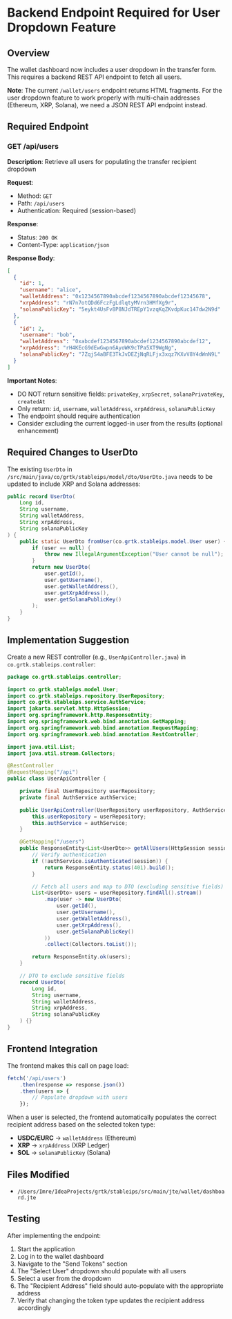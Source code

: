 # Backend Endpoint Required for User Dropdown Feature

## Overview
The wallet dashboard now includes a user dropdown in the transfer form. This requires a backend REST API endpoint to fetch all users.

**Note**: The current `/wallet/users` endpoint returns HTML fragments. For the user dropdown feature to work properly with multi-chain addresses (Ethereum, XRP, Solana), we need a JSON REST API endpoint instead.

## Required Endpoint

### GET /api/users

**Description**: Retrieve all users for populating the transfer recipient dropdown

**Request**:
- Method: `GET`
- Path: `/api/users`
- Authentication: Required (session-based)

**Response**:
- Status: `200 OK`
- Content-Type: `application/json`

**Response Body**:
```json
[
  {
    "id": 1,
    "username": "alice",
    "walletAddress": "0x1234567890abcdef1234567890abcdef12345678",
    "xrpAddress": "rN7n7otQDd6FczFgLdlqtyMVrn3HMfXg9r",
    "solanaPublicKey": "5eykt4UsFv8P8NJdTREpY1vzqKqZKvdpKuc147dw2N9d"
  },
  {
    "id": 2,
    "username": "bob",
    "walletAddress": "0xabcdef1234567890abcdef1234567890abcdef12",
    "xrpAddress": "rH4KEcG9dEwGwpn6AyoWK9cTPa5XT9WgNg",
    "solanaPublicKey": "7ZqjS4aBFE3TkJvDEZjNqRLFjx3xqz7KXvV8Y4dWnN9L"
  }
]
```

**Important Notes**:
- DO NOT return sensitive fields: `privateKey`, `xrpSecret`, `solanaPrivateKey`, `createdAt`
- Only return: `id`, `username`, `walletAddress`, `xrpAddress`, `solanaPublicKey`
- The endpoint should require authentication
- Consider excluding the current logged-in user from the results (optional enhancement)

## Required Changes to UserDto

The existing `UserDto` in `/src/main/java/co/grtk/stableips/model/dto/UserDto.java` needs to be updated to include XRP and Solana addresses:

```java
public record UserDto(
    Long id,
    String username,
    String walletAddress,
    String xrpAddress,
    String solanaPublicKey
) {
    public static UserDto fromUser(co.grtk.stableips.model.User user) {
        if (user == null) {
            throw new IllegalArgumentException("User cannot be null");
        }
        return new UserDto(
            user.getId(),
            user.getUsername(),
            user.getWalletAddress(),
            user.getXrpAddress(),
            user.getSolanaPublicKey()
        );
    }
}
```

## Implementation Suggestion

Create a new REST controller (e.g., `UserApiController.java`) in `co.grtk.stableips.controller`:

```java
package co.grtk.stableips.controller;

import co.grtk.stableips.model.User;
import co.grtk.stableips.repository.UserRepository;
import co.grtk.stableips.service.AuthService;
import jakarta.servlet.http.HttpSession;
import org.springframework.http.ResponseEntity;
import org.springframework.web.bind.annotation.GetMapping;
import org.springframework.web.bind.annotation.RequestMapping;
import org.springframework.web.bind.annotation.RestController;

import java.util.List;
import java.util.stream.Collectors;

@RestController
@RequestMapping("/api")
public class UserApiController {

    private final UserRepository userRepository;
    private final AuthService authService;

    public UserApiController(UserRepository userRepository, AuthService authService) {
        this.userRepository = userRepository;
        this.authService = authService;
    }

    @GetMapping("/users")
    public ResponseEntity<List<UserDto>> getAllUsers(HttpSession session) {
        // Verify authentication
        if (!authService.isAuthenticated(session)) {
            return ResponseEntity.status(401).build();
        }

        // Fetch all users and map to DTO (excluding sensitive fields)
        List<UserDto> users = userRepository.findAll().stream()
            .map(user -> new UserDto(
                user.getId(),
                user.getUsername(),
                user.getWalletAddress(),
                user.getXrpAddress(),
                user.getSolanaPublicKey()
            ))
            .collect(Collectors.toList());

        return ResponseEntity.ok(users);
    }

    // DTO to exclude sensitive fields
    record UserDto(
        Long id,
        String username,
        String walletAddress,
        String xrpAddress,
        String solanaPublicKey
    ) {}
}
```

## Frontend Integration

The frontend makes this call on page load:

```javascript
fetch('/api/users')
    .then(response => response.json())
    .then(users => {
        // Populate dropdown with users
    });
```

When a user is selected, the frontend automatically populates the correct recipient address based on the selected token type:
- **USDC/EURC** → `walletAddress` (Ethereum)
- **XRP** → `xrpAddress` (XRP Ledger)
- **SOL** → `solanaPublicKey` (Solana)

## Files Modified

- `/Users/Imre/IdeaProjects/grtk/stableips/src/main/jte/wallet/dashboard.jte`

## Testing

After implementing the endpoint:

1. Start the application
2. Log in to the wallet dashboard
3. Navigate to the "Send Tokens" section
4. The "Select User" dropdown should populate with all users
5. Select a user from the dropdown
6. The "Recipient Address" field should auto-populate with the appropriate address
7. Verify that changing the token type updates the recipient address accordingly
